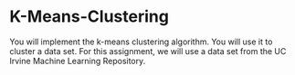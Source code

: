 # K-Means-Clustering
You will implement the k-means clustering algorithm. You will use it to cluster a data set. For this assignment, we will use a data set from the UC Irvine Machine Learning Repository.
